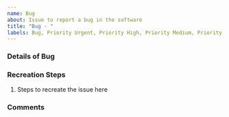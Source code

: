 ```yaml
---
name: Bug
about: Issue to report a bug in the software
title: "Bug - "
labels: Bug, Priority Urgent, Priority High, Priority Medium, Priority Low
---
```


<!---
Instructions:
- Remove the non-required priority labels to indicate the correct priority
- Fill in the below details
- Delete comments for completeness

NOTE: Bugs should not be sized or placed within a Sprint
-->

### Details of Bug
<!-- Detail the nature of the bug -->

### Recreation Steps
1. Steps to recreate the issue here

### Comments
<!-- Any other comments can go here -->